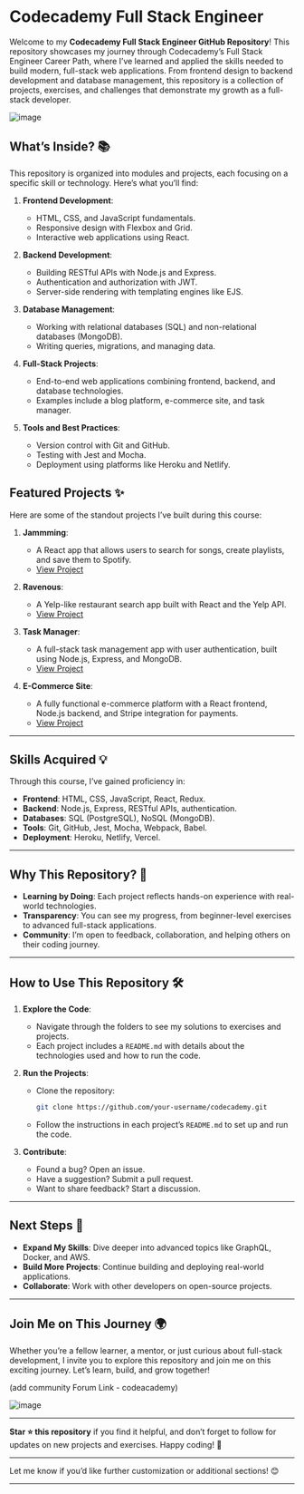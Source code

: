 
# **Codecademy Full Stack Engineer**

Welcome to my **Codecademy Full Stack Engineer GitHub Repository**! This repository showcases my journey through Codecademy’s Full Stack Engineer Career Path, where I’ve learned and applied the skills needed to build modern, full-stack web applications. From frontend design to backend development and database management, this repository is a collection of projects, exercises, and challenges that demonstrate my growth as a full-stack developer.

![image](https://github.com/user-attachments/assets/475960e3-7737-4a3b-8bff-d1e35f5fb92d)


## **What’s Inside?** 📚

This repository is organized into modules and projects, each focusing on a specific skill or technology. Here’s what you’ll find:

1. **Frontend Development**:
   - HTML, CSS, and JavaScript fundamentals.
   - Responsive design with Flexbox and Grid.
   - Interactive web applications using React.

2. **Backend Development**:
   - Building RESTful APIs with Node.js and Express.
   - Authentication and authorization with JWT.
   - Server-side rendering with templating engines like EJS.

3. **Database Management**:
   - Working with relational databases (SQL) and non-relational databases (MongoDB).
   - Writing queries, migrations, and managing data.

4. **Full-Stack Projects**:
   - End-to-end web applications combining frontend, backend, and database technologies.
   - Examples include a blog platform, e-commerce site, and task manager.

5. **Tools and Best Practices**:
   - Version control with Git and GitHub.
   - Testing with Jest and Mocha.
   - Deployment using platforms like Heroku and Netlify.



## **Featured Projects** ✨

Here are some of the standout projects I’ve built during this course:

1. **Jammming**:
   - A React app that allows users to search for songs, create playlists, and save them to Spotify.
   - [View Project](#)

2. **Ravenous**:
   - A Yelp-like restaurant search app built with React and the Yelp API.
   - [View Project](#)

3. **Task Manager**:
   - A full-stack task management app with user authentication, built using Node.js, Express, and MongoDB.
   - [View Project](#)

4. **E-Commerce Site**:
   - A fully functional e-commerce platform with a React frontend, Node.js backend, and Stripe integration for payments.
   - [View Project](#)

---

## **Skills Acquired** 💡

Through this course, I’ve gained proficiency in:

- **Frontend**: HTML, CSS, JavaScript, React, Redux.
- **Backend**: Node.js, Express, RESTful APIs, authentication.
- **Databases**: SQL (PostgreSQL), NoSQL (MongoDB).
- **Tools**: Git, GitHub, Jest, Mocha, Webpack, Babel.
- **Deployment**: Heroku, Netlify, Vercel.

---

## **Why This Repository?** 🌟

- **Learning by Doing**: Each project reflects hands-on experience with real-world technologies.
- **Transparency**: You can see my progress, from beginner-level exercises to advanced full-stack applications.
- **Community**: I’m open to feedback, collaboration, and helping others on their coding journey.

---

## **How to Use This Repository** 🛠️

1. **Explore the Code**:
   - Navigate through the folders to see my solutions to exercises and projects.
   - Each project includes a `README.md` with details about the technologies used and how to run the code.

2. **Run the Projects**:
   - Clone the repository:
     ```bash
     git clone https://github.com/your-username/codecademy.git
     ```
   - Follow the instructions in each project’s `README.md` to set up and run the code.

3. **Contribute**:
   - Found a bug? Open an issue.
   - Have a suggestion? Submit a pull request.
   - Want to share feedback? Start a discussion.

---

## **Next Steps** 🔮

- **Expand My Skills**: Dive deeper into advanced topics like GraphQL, Docker, and AWS.
- **Build More Projects**: Continue building and deploying real-world applications.
- **Collaborate**: Work with other developers on open-source projects.

---

## **Join Me on This Journey** 🌍

Whether you’re a fellow learner, a mentor, or just curious about full-stack development, I invite you to explore this repository and join me on this exciting journey. Let’s learn, build, and grow together!

(add community Forum Link - codeacademy) 

![image](https://github.com/user-attachments/assets/6f36f23a-4630-4287-9995-e838e61f7d2f)

---

**Star ⭐ this repository** if you find it helpful, and don’t forget to follow for updates on new projects and exercises. Happy coding! 🚀

---

Let me know if you’d like further customization or additional sections! 😊

--- 



